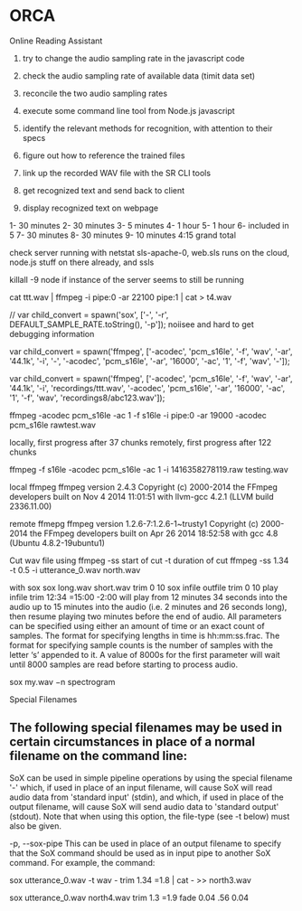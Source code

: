 ORCA
====

Online Reading Assistant


1. try to change the audio sampling rate in the javascript code
2. check the audio sampling rate of available data (timit data set)
3. reconcile the two audio sampling rates
4. execute some command line tool from Node.js javascript

5. identify the relevant methods for recognition, with attention to their specs
6. figure out how to reference the trained files
7. link up the recorded WAV file with the SR CLI tools
8. get recognized text and send back to client
9. display recognized text on webpage


1- 30 minutes
2- 30 minutes
3- 5 minutes
4- 1 hour
5- 1 hour
6- included in 5
7- 30 minutes
8- 30 minutes
9- 10 minutes
4:15 grand total

check server running with netstat
sls-apache-0, web.sls runs on the cloud, node.js stuff on there already, and ssls

killall -9 node if instance of the server seems to still be running



cat ttt.wav | ffmpeg -i pipe:0 -ar 22100 pipe:1 | cat > t4.wav

// var child_convert = spawn('sox', ['-', '-r', DEFAULT_SAMPLE_RATE.toString(), '-p']); noiisee and hard to get debugging information


var child_convert = spawn('ffmpeg', ['-acodec', 'pcm_s16le', '-f', 'wav', '-ar', '44.1k', '-i', '-', '-acodec', 'pcm_s16le', '-ar', '16000', '-ac', '1', '-f', 'wav', '-']);

var child_convert = spawn('ffmpeg', ['-acodec', 'pcm_s16le', '-f', 'wav', '-ar', '44.1k', '-i', 'recordings/ttt.wav', '-acodec', 'pcm_s16le', '-ar', '16000', '-ac', '1', '-f', 'wav', 'recordings8/abc123.wav']);

ffmpeg -acodec pcm_s16le -ac 1 -f s16le -i pipe:0 -ar 19000 -acodec pcm_s16le rawtest.wav



locally, first progress after 37 chunks
remotely, first progress after 122 chunks

ffmpeg -f s16le -acodec pcm_s16le -ac 1 -i 1416358278119.raw testing.wav

local ffmpeg
ffmpeg version 2.4.3 Copyright (c) 2000-2014 the FFmpeg developers
  built on Nov  4 2014 11:01:51 with llvm-gcc 4.2.1 (LLVM build 2336.11.00)

remote ffmepg
ffmpeg version 1.2.6-7:1.2.6-1~trusty1 Copyright (c) 2000-2014 the FFmpeg developers
  built on Apr 26 2014 18:52:58 with gcc 4.8 (Ubuntu 4.8.2-19ubuntu1)


Cut wav file using ffmpeg
-ss start of cut
-t duration of cut
ffmpeg -ss 1.34 -t 0.5 -i utterance_0.wav north.wav

with sox
	sox long.wav short.wav trim 0 10
	sox infile outfile trim 0 10
	play infile trim 12:34 =15:00 -2:00
		will play from 12 minutes 34 seconds into the audio up to 15 minutes into the audio (i.e. 2 minutes and 26 seconds long), then resume playing two minutes before the end of audio.
	All parameters can be specified using either an amount of time or an exact count of samples. The format for specifying lengths in time is hh:mm:ss.frac. The format for specifying sample counts is the number of samples with the letter ‘s’ appended to it. A value of 8000s for the first parameter will wait until 8000 samples are read before starting to process audio.


sox my.wav −n spectrogram




Special Filenames

The following special filenames may be used in certain circumstances in place of a normal filename on the command line:
-
SoX can be used in simple pipeline operations by using the special filename '-' which, if used in place of an input filename, will cause SoX will read audio data from 'standard input' (stdin), and which, if used in place of the output filename, will cause SoX will send audio data to 'standard output' (stdout). Note that when using this option, the file-type (see -t below) must also be given.

-p, --sox-pipe
This can be used in place of an output filename to specify that the SoX command should be used as in input pipe to another SoX command. For example, the command:

sox utterance_0.wav -t wav - trim 1.34 =1.8 | cat - >> north3.wav


sox utterance_0.wav north4.wav trim 1.3 =1.9 fade 0.04 .56 0.04
